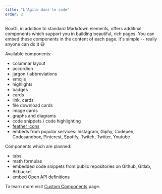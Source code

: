 ```yaml
---
title: "L'Agile dans le code"
order: 2
---
```


BooGi, in addition to standard Markdown elements, offers additinal components
which support you in building beautiful, rich pages. You can embed these
components in the content of each page. It's simple -- really anyone can do it :smiley:

Available components:
- columnar layout
- accordion
- jargon / abbreviations
- emojis
- highlights
- badges
- cards
- link, cards
- file download cards
- image cards
- graphs and diagrams
- code snippets / code highlighting
- [feather icons](https://feathericons.com/)
- embeds from popular services: Instagram, Giphy, Codepen,
  Codesandbox, Pinterest, Spotify, Twitch, Twitter, Youtube

Components which are planned:
- tabs
- math formulas
- embedded code snippets from public repositories on Github, Gitlab, Bitbucket
- embed Open API definitions

To learn more visit [Custom Components](/rich_content/custom_components) page.
